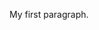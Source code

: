 
<html>
<head>
<title>Page Title</title>
</head>
<body>
<p>My first paragraph.</p>

</body>
</html>
